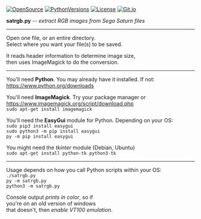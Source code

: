 [![OpenSource](https://img.shields.io/badge/Open-Source-orange.svg)](https://github.com/doyousketch2)  [![PythonVersions](https://img.shields.io/badge/Python-3.x-blue.svg)](https://www.python.org/)  [![License](https://img.shields.io/badge/license-GPL--v3-lightgrey.svg)](https://www.gnu.org/licenses/gpl-3.0.en.html)  [![Git.io](https://img.shields.io/badge/Git.io-vNcV1-233139.svg)](https://git.io/vNcV1) 

**satrgb.py** -- *extract RGB images from Sega Saturn files*  

---

Open one file, or an entire directory.  
Select where you want your file(s) to be saved.  

It reads header information to determine image size,  
then uses ImageMagick to do the conversion.  

---
You'll need **Python**.  You may already have it installed.  If not:  
https://www.python.org/downloads

You'll need **ImageMagick**.  Try your package manager or  
https://www.imagemagick.org/script/download.php  
    `sudo apt-get install imagemagick`  

You'll need the **EasyGui** module for Python.  Depending on your OS:  
    `sudo pip3 install easygui`  
    `sudo python3 -m pip install easygui`  
    `py -m pip install easygui`  

You might need the *tkinter* module (Debian, Ubuntu)  
    `sudo apt-get install python-tk python3-tk`  

---
Usage depends on how you call Python scripts within your OS:  
    `./satrgb.py`  
    `py -m satrgb.py`  
    `python3 -m satrgb.py`  

Console output *prints in color*, so if  
you're on an old version of windows  
that doesn't, then *enable VT100 emulation*.
